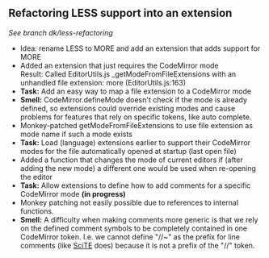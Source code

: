 ## Refactoring LESS support into an extension

_See branch dk/less-refactoring_

- Idea: rename LESS to MORE and add an extension that adds support for MORE
- Added an extension that just requires the CodeMirror mode  
  Result: Called EditorUtils.js _getModeFromFileExtensions with an unhandled file extension: more (EditorUtils.js:163)
- **Task:** Add an easy way to map a file extension to a CodeMirror mode
- **Smell:** CodeMirror.defineMode doesn't check if the mode is already defined, so extensions could override existing modes and cause problems for features that rely on specific tokens, like auto complete.
- Monkey-patched getModeFromFileExtensions to use file extension as mode name if such a mode exists
- **Task:** Load (language) extensions earlier to support their CodeMirror modes for the file automatically opened at startup (last open file)
- Added a function that changes the mode of current editors if (after adding the new mode) a different one would be used when re-opening the editor
- **Task:** Allow extensions to define how to add comments for a specific CodeMirror mode **(in progress)**  
- Monkey patching not easily possible due to references to internal functions.
- **Smell:** A difficulty when making comments more generic is that we rely on the defined comment symbols to be completely contained in one CodeMirror token. I.e. we cannot define "//~" as the prefix for line comments (like [SciTE](http://www.scintilla.org/SciTE.html) does) because it is not a prefix of the "//" token.